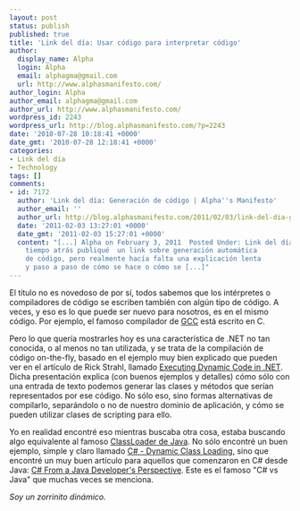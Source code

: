```yaml
---
layout: post
status: publish
published: true
title: 'Link del día: Usar código para interpretar código'
author:
  display_name: Alpha
  login: Alpha
  email: alphagma@gmail.com
  url: http://www.alphasmanifesto.com/
author_login: Alpha
author_email: alphagma@gmail.com
author_url: http://www.alphasmanifesto.com/
wordpress_id: 2243
wordpress_url: http://blog.alphasmanifesto.com/?p=2243
date: '2010-07-28 10:18:41 +0000'
date_gmt: '2010-07-28 12:18:41 +0000'
categories:
- Link del día
- Technology
tags: []
comments:
- id: 7172
  author: 'Link del día: Generación de código | Alpha''s Manifesto'
  author_email: ''
  author_url: http://blog.alphasmanifesto.com/2011/02/03/link-del-dia-generacion-de-codigo/
  date: '2011-02-03 13:27:01 +0000'
  date_gmt: '2011-02-03 15:27:01 +0000'
  content: "[...] Alpha on February 3, 2011  Posted Under: Link del día Hace
    tiempo atrás publiqué  un link sobre generación automática
    de código, pero realmente hacía falta una explicación lenta
    y paso a paso de cómo se hace o cómo se [...]"
---
```


El título no es novedoso de por sí, todos sabemos que los intérpretes o compiladores de código se escriben también con algún tipo de código. A veces, y eso es lo que puede ser nuevo para nosotros, es en el mismo código. Por ejemplo, el famoso compilador de <a href="http://gcc.gnu.org/">GCC</a> está escrito en C.

Pero lo que quería mostrarles hoy es una característica de .NET no tan conocida, o al menos no tan utilizada, y se trata de la compilación de código on-the-fly, basado en el ejemplo muy bien explicado que pueden ver en el artículo de Rick Strahl, llamado <a href="http://www.west-wind.com/presentations/dynamicCode/DynamicCode.htm">Executing Dynamic Code in .NET</a>. Dicha presentación explica (con buenos ejemplos y detalles) cómo sólo con una entrada de texto podemos generar las clases y métodos que serían representados por ese código. No sólo eso, sino formas alternativas de compilarlo, separándolo o no de nuestro dominio de aplicación, y cómo se pueden utilizar clases de scripting para ello.

Yo en realidad encontré eso mientras buscaba otra cosa, estaba buscando algo equivalente al famoso <a href="http://tutorials.jenkov.com/java-reflection/dynamic-class-loading-reloading.html">ClassLoader de Java</a>. No sólo encontré un buen ejemplo, simple y claro llamado <a href="http://www.michael-clarke-blog.com/2008/04/05/c-dynamic-class-loading/">C# - Dynamic Class Loading</a>, sino que encontré un muy buen artículo para aquellos que comenzaron en C# desde Java: <a href="http://www.25hoursaday.com/CsharpVsJava.html">C# From a Java Developer's Perspective</a>. Este es el famoso "C# vs Java" que muchas veces se menciona.

_Soy un zorrinito dinámico._
